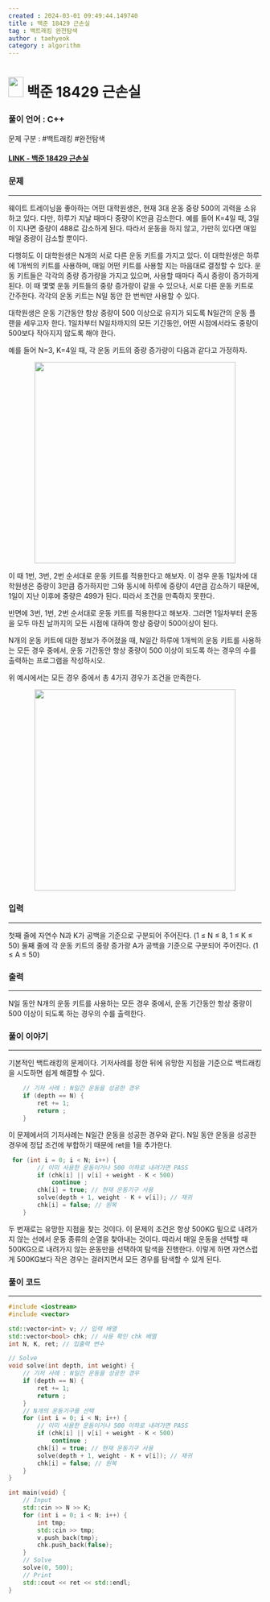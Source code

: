 ```yaml
---
created : 2024-03-01 09:49:44.149740
title : 백준 18429 근손실
tag : 백트래킹 완전탐색
author : taehyeok
category : algorithm
---
```

# <img src="https://d2gd6pc034wcta.cloudfront.net/tier/8.svg" width="30" height="40"> 백준 18429 근손실

### 풀이 언어 : C++

문제 구분 : #백트래킹 #완전탐색
#### [LINK - 백준 18429 근손실](https://www.acmicpc.net/problem/18429)

### 문제

<hr>


웨이트 트레이닝을 좋아하는 어떤 대학원생은, 현재 3대 운동 중량 500의 괴력을 소유하고 있다. 다만, 하루가 지날 때마다 중량이 K만큼 감소한다. 예를 들어 K=4일 때, 3일이 지나면 중량이 488로 감소하게 된다. 따라서 운동을 하지 않고, 가만히 있다면 매일매일 중량이 감소할 뿐이다.

다행히도 이 대학원생은 N개의 서로 다른 운동 키트를 가지고 있다. 이 대학원생은 하루에 1개씩의 키트를 사용하며, 매일 어떤 키트를 사용할 지는 마음대로 결정할 수 있다. 운동 키트들은 각각의 중량 증가량을 가지고 있으며, 사용할 때마다 즉시 중량이 증가하게 된다. 이 때 몇몇 운동 키트들의 중량 증가량이 같을 수 있으나, 서로 다른 운동 키트로 간주한다. 각각의 운동 키트는 N일 동안 한 번씩만 사용할 수 있다.

대학원생은 운동 기간동안 항상 중량이 500 이상으로 유지가 되도록 N일간의 운동 플랜을 세우고자 한다. 1일차부터 N일차까지의 모든 기간동안, 어떤 시점에서라도 중량이 500보다 작아지지 않도록 해야 한다.

예를 들어 N=3, K=4일 때, 각 운동 키트의 중량 증가량이 다음과 같다고 가정하자.

<center> <img src="./images/18429-1.png" width="400"> </center>

이 때 1번, 3번, 2번 순서대로 운동 키트를 적용한다고 해보자. 이 경우 운동 1일차에 대학원생은 중량이 3만큼 증가하지만 그와 동시에 하루에 중량이 4만큼 감소하기 때문에, 1일이 지난 이후에 중량은 499가 된다. 따라서 조건을 만족하지 못한다.

반면에 3번, 1번, 2번 순서대로 운동 키트를 적용한다고 해보자. 그러면 1일차부터 운동을 모두 마친 날까지의 모든 시점에 대하여 항상 중량이 500이상이 된다.

N개의 운동 키트에 대한 정보가 주어졌을 때, N일간 하루에 1개씩의 운동 키트를 사용하는 모든 경우 중에서, 운동 기간동안 항상 중량이 500 이상이 되도록 하는 경우의 수를 출력하는 프로그램을 작성하시오.

위 예시에서는 모든 경우 중에서 총 4가지 경우가 조건을 만족한다.

<center> <img src="./images/18429-2.png" width="400"> </center>



### 입력

<hr>


첫째 줄에 자연수 N과 K가 공백을 기준으로 구분되어 주어진다. (1 ≤ N ≤ 8, 1 ≤ K ≤ 50) 둘째 줄에 각 운동 키트의 중량 증가량 A가 공백을 기준으로 구분되어 주어진다. (1 ≤ A ≤ 50)
### 출력

<hr>


N일 동안 N개의 운동 키트를 사용하는 모든 경우 중에서, 운동 기간동안 항상 중량이 500 이상이 되도록 하는 경우의 수를 출력한다.
### 풀이 이야기

<hr>


기본적인 백트래킹의 문제이다. 기저사례를 정한 뒤에 유망한 지점을 기준으로 백트래킹을 시도하면 쉽게 해결할 수 있다.

```c++
    // 기저 사례 : N일간 운동을 성공한 경우
    if (depth == N) {
        ret += 1;
        return ;
    }
```
이 문제에서의 기저사례는 N일간 운동을 성공한 경우와 같다. N일 동안 운동을 성공한 경우에 정답 조건에 부합하기 때문에 ret을 1을 추가한다.

```c++
 for (int i = 0; i < N; i++) {
        // 이미 사용한 운동이거나 500 이하로 내려가면 PASS
        if (chk[i] || v[i] + weight - K < 500)
            continue ;
        chk[i] = true; // 현재 운동기구 사용
        solve(depth + 1, weight - K + v[i]); // 재귀
        chk[i] = false; // 원복
    }
```
두 번재로는 유망한 지점을 찾는 것이다. 이 문제의 조건은 항상 500KG 밑으로 내려가지 않는 선에서 운동 종류의 순열을 찾아내는 것이다. 따라서 매일 운동을 선택할 때 500KG으로 내려가지 않는 운동만을 선택하여 탐색을 진행한다. 이렇게 하면 자연스럽게 500KG보다 작은 경우는 걸러지면서 모든 경우를 탐색할 수 있게 된다.

### 풀이 코드

<hr>


``` c++
#include <iostream>
#include <vector>

std::vector<int> v; // 입력 배열
std::vector<bool> chk; // 사용 확인 chk 배열
int N, K, ret; // 입출력 변수

// Solve
void solve(int depth, int weight) {
    // 기저 사례 : N일간 운동을 성공한 경우
    if (depth == N) {
        ret += 1;
        return ;
    }
    // N개의 운동기구를 선택
    for (int i = 0; i < N; i++) {
        // 이미 사용한 운동이거나 500 이하로 내려가면 PASS
        if (chk[i] || v[i] + weight - K < 500)
            continue ;
        chk[i] = true; // 현재 운동기구 사용
        solve(depth + 1, weight - K + v[i]); // 재귀
        chk[i] = false; // 원복
    }
}

int main(void) {
    // Input
    std::cin >> N >> K;
    for (int i = 0; i < N; i++) {
        int tmp;
        std::cin >> tmp;
        v.push_back(tmp);
        chk.push_back(false);
    }
    // Solve
    solve(0, 500);
    // Print
    std::cout << ret << std::endl;
}
```
